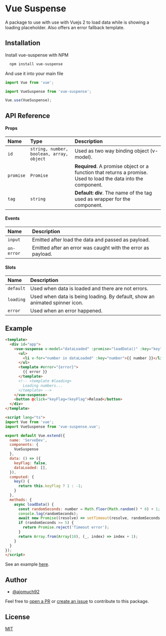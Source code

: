 
# Vue Suspense

A package to use with use with Vuejs 2 to load data while is showing a loading placeholder.
Also offers an error fallback template.




## Installation

Install vue-suspense with NPM

```bash
  npm install vue-suspense
```

And use it into your main file

```javascript
import Vue from 'vue';

import VueSuspense from 'vue-suspense';

Vue.use(VueSuspense);
```
## API Reference

#### Props


| Name | Type     | Description                |
| :-------- | :------- | :------------------------- |
| `id`      | `string, number, boolean, array, object` | Used as two way binding object (v-model). |
| `promise`      | `Promise` | **Required**. A promise object or a function that returns a promise. Used to load the data into the component. |
| `tag`      | `string` | **Default: div**. The name of the tag used as wrapper for the component. |

#### Events

| Name | Description                       |
| :-------- | :-------------------------------- |
| `input`     | Emitted after load the data and passed as payload. |
| `on-error`  | Emitted after an error was caught with the error as payload. |

#### Slots

| Name | Description                       |
| :-------- | :-------------------------------- |
| `default`     | Used when data is loaded and there are not errors. |
| `loading`     | Used when data is being loading. By default, show an animated spinner icon. |
| `error`  | Used when an error happened. |



## Example

```html
<template>
  <div id="app">
    <vue-suspense v-model="dataLoaded" :promise="loadData()" :key="key">
      <ul>
        <li v-for="number in dataLoaded" :key="number">{{ number }}</li>
      </ul>
      <template #error="{error}">
        {{ error }}
      </template>
      <!-- <template #loading>
        Loading numbers...
      </template> -->
    </vue-suspense>
    <button @click="keyFlag=!keyFlag">Reload</button>
  </div>
</template>

<script lang="ts">
import Vue from 'vue';
import VueSuspense from 'vue-suspense.vue';

export default Vue.extend({
  name: 'ServeDev',
  components: {
    VueSuspense
  },
  data: () => ({
    keyFlag: false,
    dataLoaded: [],
  }),
  computed: {
    key() {
      return this.keyFlag ? 1 : -1;
    }
  },
  methods: {
    async loadData() {
      const randomSeconds: number = Math.floor(Math.random() * 6) + 1;
      console.log(randomSeconds);
      await new Promise((resolve) => setTimeout(resolve, randomSeconds * 1000));
      if (randomSeconds >= 5) {
        return Promise.reject('Timeout error');
      }
      return Array.from(Array(10), (_, index) => index + 1);
    }
  }
});
</script>
```

See an example [here](https://github.com/ajomuch92/vue-suspense/blob/main/dev/serve.vue).


## Author

- [@ajomuch92](https://www.github.com/ajomuch92)

Feel free to [open a PR](https://github.com/ajomuch92/vue-suspense/pulls) or [create an issue](https://github.com/ajomuch92/vue-suspense/issues) to contribute to this package.


## License

[MIT](https://github.com/ajomuch92/vue-suspense/blob/main/LICENSE)

